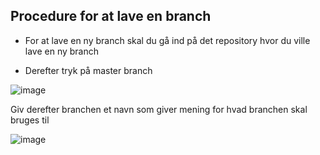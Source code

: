 ## Procedure for at lave en branch

* For at lave en ny branch skal du gå ind på det repository hvor du ville lave en ny branch

* Derefter tryk på master branch

![image](https://user-images.githubusercontent.com/71014091/118826678-fb555200-b8bb-11eb-8256-7ffc67d1af5b.png)


Giv derefter branchen et navn som giver mening for hvad branchen skal bruges til


![image](https://user-images.githubusercontent.com/71014091/118827043-4c654600-b8bc-11eb-8d93-11f160657cf0.png)

